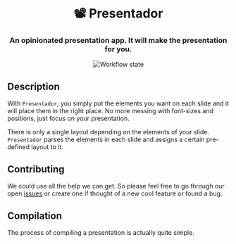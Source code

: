 <h1 align="center" style="border-bottom: none;">📽 Presentador</h1>
<h3 align="center">An opinionated presentation app. It will make the presentation for you.</h3>

<div align="center">

![Workflow state](https://github.com/kbariotis/presentador.app/workflows/Publish/badge.svg)

</div>

## Description

With `Presentador`, you simply put the elements you want on each slide and it will place them in the right place. No more messing with font-sizes and positions, just focus on your presentation.

There is only a single layout depending on the elements of your slide. `Presentador` parses the elements in each slide and assigns a certain pre-defined layout to it.

## Contributing

We could use all the help we can get. So please feel free to go through our open [issues]('https://github.com/kbariotis/presentador/issues') or create one if thought of a new cool feature or found a bug.

## Compilation

The process of compiling a presentation is actually quite simple.
